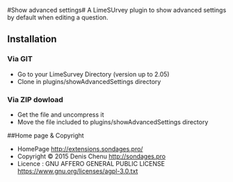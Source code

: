 #Show advanced settings#
A LimeSUrvey plugin to show advanced settings by default when editing a question.

## Installation

### Via GIT
- Go to your LimeSurvey Directory (version up to 2.05)
- Clone in plugins/showAdvancedSettings directory

### Via ZIP dowload
- Get the file and uncompress it
- Move the file included to plugins/showAdvancedSettings directory

##Home page & Copyright
- HomePage <http://extensions.sondages.pro/>
- Copyright © 2015 Denis Chenu <http://sondages.pro>
- Licence : GNU AFFERO GENERAL PUBLIC LICENSE <https://www.gnu.org/licenses/agpl-3.0.txt>
